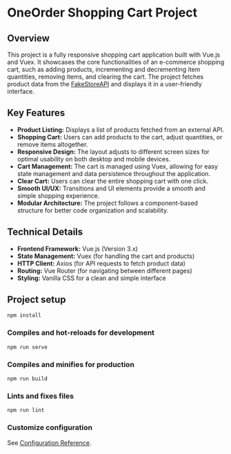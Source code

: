 # OneOrder Shopping Cart Project

## Overview

This project is a fully responsive shopping cart application built with Vue.js and Vuex. It showcases the core functionalities of an e-commerce shopping cart, such as adding products, incrementing and decrementing item quantities, removing items, and clearing the cart. The project fetches product data from the [FakeStoreAPI](https://fakestoreapi.com/) and displays it in a user-friendly interface.

## Key Features

- **Product Listing:** Displays a list of products fetched from an external API.
- **Shopping Cart:** Users can add products to the cart, adjust quantities, or remove items altogether.
- **Responsive Design:** The layout adjusts to different screen sizes for optimal usability on both desktop and mobile devices.
- **Cart Management:** The cart is managed using Vuex, allowing for easy state management and data persistence throughout the application.
- **Clear Cart:** Users can clear the entire shopping cart with one click.
- **Smooth UI/UX:** Transitions and UI elements provide a smooth and simple shopping experience.
- **Modular Architecture:** The project follows a component-based structure for better code organization and scalability.

## Technical Details

- **Frontend Framework:** Vue.js (Version 3.x)
- **State Management:** Vuex (for handling the cart and products)
- **HTTP Client:** Axios (for API requests to fetch product data)
- **Routing:** Vue Router (for navigating between different pages)
- **Styling:** Vanilla CSS for a clean and simple interface

## Project setup

```
npm install
```

### Compiles and hot-reloads for development

```
npm run serve
```

### Compiles and minifies for production

```
npm run build
```

### Lints and fixes files

```
npm run lint
```

### Customize configuration

See [Configuration Reference](https://cli.vuejs.org/config/).
